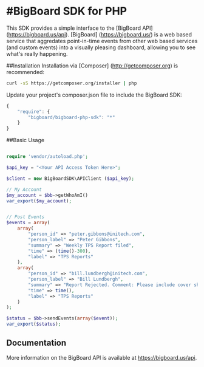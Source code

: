 #BigBoard SDK for PHP
================

This SDK provides a simple interface to the [BigBoard API] (https://bigboard.us/api). [BigBoard] (https://bigboard.us/) is a web based service that aggredates point-in-time events from other web based services (and custom events) into a visually pleasing dashboard, allowing you to see what's really happening.


##Installation
Installation via [Composer] (http://getcomposer.org) is recommended:

```bash
curl -sS https://getcomposer.org/installer | php
```

Update your project's composer.json file to include the BigBoard SDK:

```javascript
{
    "require": {
        "bigboard/bigboard-php-sdk": "*"
    }
}
```


##Basic Usage

```php

require 'vendor/autoload.php';

$api_key = "<Your API Access Token Here>";

$client = new BigBoardSDK\APIClient ($api_key);

// My Account
$my_account = $bb->getWhoAmI()
var_export($my_account);


// Post Events
$events = array(
	array(
	    "person_id" => "peter.gibbons@initech.com",
	    "person_label" => "Peter Gibbons",
	    "summary" => "Weekly TPS Report filed",
	    "time" => (time()-300),
	    "label" => "TPS Reports"
	),
	array(
	    "person_id" => "bill.lundbergh@initech.com",
	    "person_label" => "Bill Lundbergh",
	    "summary" => "Report Rejected. Comment: Please include cover sheet. Mmmmkay?",
	    "time" => time(),
	    "label" => "TPS Reports"
	)
);

$status = $bb->sendEvents(array($event));
var_export($status);

```

## Documentation
More information on the BigBoard API is available at https://bigboard.us/api.


